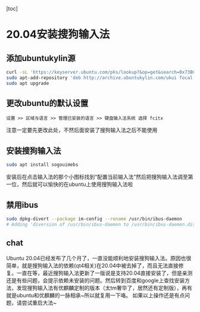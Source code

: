 [toc]

# 20.04安装搜狗输入法

## 添加ubuntukylin源
```bash
curl -sL 'https://keyserver.ubuntu.com/pks/lookup?&op=get&search=0x73BC8FBCF5DE40C6ADFCFFFA9C949F2093F565FF' | sudo apt-key add
sudo apt-add-repository 'deb http://archive.ubuntukylin.com/ukui focal main'
sudo apt upgrade
```

## 更改ubuntu的默认设置
```
设置 >> 区域与语言 >> 管理已安装的语言 >> 键盘输入法系统 选择 fcitx
```
注意一定要先更改此处，不然后面安装了搜狗输入法之后不能使用

## 安装搜狗输入法
```bash
sudo apt install sogouimebs
```
安装后在点击输入法的那个小图标找到“配置当前输入法”然后把搜狗输入法调至第一位，然后就可以愉快的在ubuntu上使用搜狗输入法啦

## 禁用ibus
```bash
sudo dpkg-divert --package im-config --rename /usr/bin/ibus-daemon
# Adding 'diversion of /usr/bin/ibus-daemon to /usr/bin/ibus-daemon.distrib by im-config'
```

## chat
  Ubuntu 20.04已经发布了几个月了，一直没能顺利地安装搜狗输入法。原因也很简单，就是搜狗输入法的依赖(qt4相关)在20.04中被去掉了，而且无法直接修复。一直在等，最近搜狗输入法更新了一版说是支持20.04直接安装了，但是亲测还是有些问题，会提示依赖未安装的问题。然后转到百度和google上查找安装方法，发现搜狗输入法有优麒麟定制的版本（太tm奢华了，居然还有定制版），再有就是ubuntu和优麒麟的一脉相承~所以就复用一下咯。
  如果以上操作还是有点问题，请尝试重启大法~
